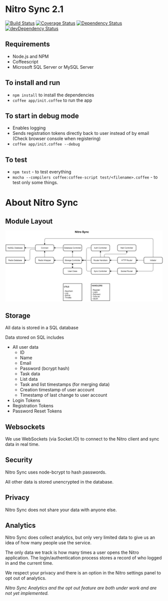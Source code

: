 # Nitro Sync 2.1 #

[![Build Status](https://travis-ci.org/stayradiated/nitro-server.png)](https://travis-ci.org/stayradiated/nitro-server)
[![Coverage Status](https://coveralls.io/repos/stayradiated/nitro-server/badge.png?branch=master)](https://coveralls.io/r/stayradiated/nitro-server?branch=master)
[![Dependency Status](https://david-dm.org/stayradiated/nitro-server.png)](https://david-dm.org/stayradiated/nitro-server)
[![devDependency Status](https://david-dm.org/stayradiated/nitro-server/dev-status.png)](https://david-dm.org/stayradiated/nitro-server#info=devDependencies)

## Requirements ##
- Node.js and NPM
- Coffeescript
- Microsoft SQL Server or MySQL Server

## To install and run ##
- `npm install` to install the dependencies
- `coffee app/init.coffee` to run the app

## To start in debug mode ##
- Enables logging
- Sends registration tokens directly back to user instead of by email (Check browser console when registering)
- `coffee app/init.coffee --debug`

## To test ##
- `npm test` - to test everything
- `mocha --compilers coffee:coffee-script test/<filename>.coffee` - to test
  only some things.

# About Nitro Sync

## Module Layout

![Modules](module_layout.jpg)

## Storage

All data is stored in a SQL database

Data stored on SQL includes

- All user data
    - ID
    - Name
    - Email
    - Password (bcrypt hash)
    - Task data
    - List data
    - Task and list timestamps (for merging data)
    - Creation timestamp of user account
    - Timestamp of last change to user account
- Login Tokens
- Registration Tokens
- Password Reset Tokens

## Websockets

We use WebSockets (via Socket.IO) to connect to the Nitro client and sync data
in real time.

## Security

Nitro Sync uses node-bcrypt to hash passwords.

All other data is stored unencrypted in the database.

## Privacy

Nitro Sync does not share your data with anyone else.

## Analytics

Nitro Sync does collect analytics, but only very limited data to give us an
idea of how many people use the service.

The only data we track is how many times a user opens the Nitro application.
The login/authentication process stores a record of who logged in and the
current time.

We respect your privacy and there is an option in the Nitro settings panel to
opt out of analytics.

_Nitro Sync Analytics and the opt out feature are both under work and are not
yet implemented._

